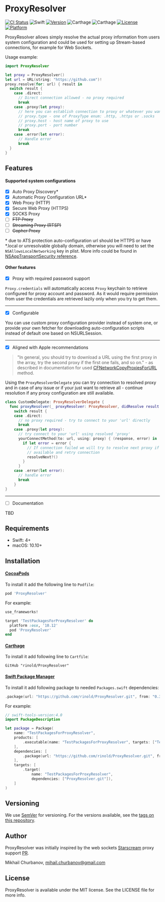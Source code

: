 # ProxyResolver

[![CI Status](https://img.shields.io/travis/rinold/ProxyResolver.svg?style=flat)](https://travis-ci.org/rinold/ProxyResolver)
![Swift](https://img.shields.io/badge/swift-4.1-green.svg)
[![Version](https://img.shields.io/cocoapods/v/ProxyResolver.svg?style=flat)](https://cocoapods.org/pods/ProxyResolver)
![Carthage](https://img.shields.io/badge/carthage-+-orange.svg)
![Carthage](https://img.shields.io/badge/spm-+-orange.svg)
[![License](https://img.shields.io/cocoapods/l/ProxyResolver.svg?style=flat)](https://cocoapods.org/pods/ProxyResolver)
[![Platform](https://img.shields.io/cocoapods/p/ProxyResolver.svg?style=flat)](https://cocoapods.org/pods/ProxyResolver)

ProxyResolver allows simply resolve the actual proxy information from users
system configuration and could be used for setting up Stream-based connections,
for example for Web Sockets.

Usage example:

```swift
import ProxyResolver

let proxy = ProxyResolver()
let url = URL(string: "https://github.com")!
proxy.resolve(for: url) { result in
  switch result {
    case .direct:
      // Direct connection allowed - no proxy required
      break
    case .proxy(let proxy):
      // here you can establish connection to proxy or whatever you want
      // proxy.type - one of ProxyType enum: .http, .https or .socks
      // proxy.host - host name of proxy to use
      // proxy.port - port number
      break
    case .error(let error):
      // Handle error
      break
  }
}
```

## Features

#### Supported system configurations
- [x] Auto Proxy Discovery*
- [x] Automatic Proxy Configuration URL*
- [x] Web Proxy (HTTP)
- [x] Secure Web Proxy (HTTPS)
- [x] SOCKS Proxy
- [ ] ~~FTP Proxy~~
- [ ] ~~Streaming Proxy (RTSP)~~
- [ ] ~~Gopher Proxy~~

\*  due to ATS protection auto-configuration url should be HTTPS or have  \*.local or unresolvable globally domain, otherwise you will need to set the `NSAllowsLocalNetworking` key in plist. More info could be found in [NSAppTransportSecurity reference](https://developer.apple.com/library/content/documentation/General/Reference/InfoPlistKeyReference/Articles/CocoaKeys.html#//apple_ref/doc/uid/TP40009251-SW33).


#### Other features
- [x] Proxy with required password support  

`Proxy.credentials` will automatically access `Proxy` keychain to retrieve configured for proxy account and password. As it would require permission from user the credentials are retrieved lazily only when you try to get them.

---

- [x] Configurable  

You can use custom proxy configuration provider instead of system one, or provide your own fetcher for downloading auto-configuration scripts instead of default one based on NSURLSession.

---

- [x] Aligned with Apple recommendations

> "In general, you should try to download a URL using the first proxy in the array, try the second proxy if the first one fails, and so on." - as described in documentation for used  [CFNetworkCopyProxiesForURL](https://developer.apple.com/documentation/cfnetwork/1426639-cfnetworkcopyproxiesforurl) method.

Using the `ProxyResolverDelegate` you can try connection to resolved proxy and in case of any issue or if your just want to retrieve all - continue resolution if any proxy configuration are still available.

```swift
class CustomDelegate: ProxyResolverDelegate {
  func proxyResolver(_ proxyResolver: ProxyResolver, didResolve result: ProxyResolutionResult, for url: URL, resolveNext: ResolveNextRoutine?) {
    switch result {
    case .direct:
      // no proxy required - try to connect to your 'url' directly
      break
    case .proxy(let proxy):
      // try connect to your 'url' using resolved 'proxy'
      yourConnectMethod(to: url, using: proxy) { (response, error) in
        if let error = error {
          // If connection failed we will try to resolve next proxy if
          // available and retry connection
          resolveNext?()
        }
      }
    case .error(let error):
      // handle error
      break
    }
}
```
---
- [ ] Documentation

TBD

## Requirements
- Swift: 4+
- macOS: 10.10+

## Installation

#### [CocoaPods](https://cocoapods.org)
To install it add the following line to `Podfile`:

```ruby
pod 'ProxyResolver'
```

For example:
```ruby
use_frameworks!

target 'TestPackagesForProxyResolver' do
  platform :osx, '10.12'
  pod 'ProxyResolver'
end
```

#### [Carthage](https://github.com/Carthage)
To install it add following line to `Cartfile`:

```
GitHub "rinold/ProxyResolver"
```

#### [Swift Package Manager](https://swift.org/package-manager/)
To install it add following package to needed `Packages.swift` dependencies:

```swift
.package(url: "https://github.com/rinold/ProxyResolver.git", from: "0.3.0")
```

For example:
```swift
// swift-tools-version:4.0
import PackageDescription

let package = Package(
    name: "TestPackagesForProxyResolver",
    products: [
        .executable(name: "TestPackagesForProxyResolver", targets: ["TestPackagesForProxyResolver"]),
    ],
    dependencies: [
        .package(url: "https://github.com/rinold/ProxyResolver.git", from: "0.3.0"),
    ],
    targets: [
        .target(
            name: "TestPackagesForProxyResolver",
            dependencies: ["ProxyResolver.git"]),
    ]
)
```

## Versioning

We use [SemVer](http://semver.org/) for versioning. For the versions available, see the [tags on this repository](https://github.com/rinold/ProxyResolver/tags).

## Author

ProxyResolver was initially inspired by the web sockets  [Starscream](https://github.com/daltoniam/Starscream) proxy support [PR](https://github.com/daltoniam/Starscream/pull/202).

Mikhail Churbanov, mihail.churbanov@gmail.com

## License

ProxyResolver is available under the MIT license. See the LICENSE file for more info.
